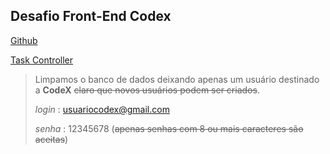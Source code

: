 ## **Desafio Front-End Codex**

[Github](https://github.com/mateusmangueira/desafio-frontend-codex)

[Task Controller](https://frontend-desafio-codex.herokuapp.com)

> Limpamos o banco de dados deixando apenas um usuário destinado a **CodeX** ~~claro que novos usuários podem ser criados~~.
> 
> _login_ : usuariocodex@gmail.com
> 
> _senha_ : 12345678 (~~apenas senhas com 8 ou mais caracteres são aceitas~~)
